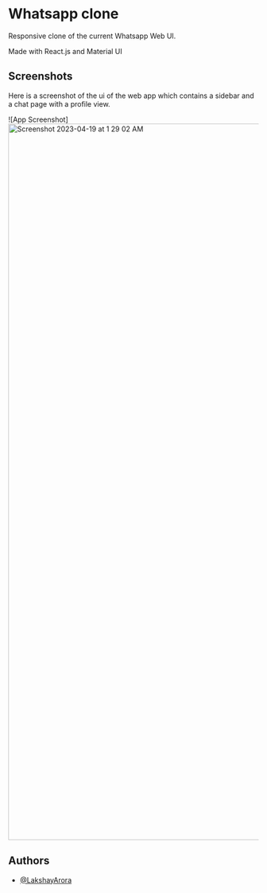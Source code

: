 
# Whatsapp clone


Responsive clone of the current Whatsapp Web UI.

Made with React.js and Material UI

## Screenshots
Here is a screenshot of the ui of the web app which contains a sidebar and a chat page with a profile view.

![App Screenshot]<img width="1440" alt="Screenshot 2023-04-19 at 1 29 02 AM" src="https://user-images.githubusercontent.com/97395338/232893173-f393bfdd-f5e9-4bd9-87cc-9eb891c52a38.png">


## Authors

- [@LakshayArora](https://github.com/Lakshay-a)


